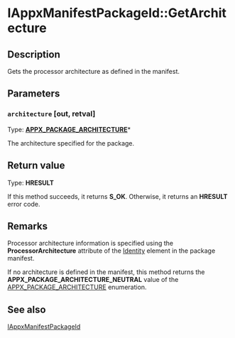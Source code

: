 # IAppxManifestPackageId::GetArchitecture

## Description

Gets the processor architecture as defined in the manifest.

## Parameters

### `architecture` [out, retval]

Type: **[APPX_PACKAGE_ARCHITECTURE](https://learn.microsoft.com/windows/desktop/api/appxpackaging/ne-appxpackaging-appx_package_architecture)***

The architecture specified for the package.

## Return value

Type: **HRESULT**

If this method succeeds, it returns **S_OK**. Otherwise, it returns an **HRESULT** error code.

## Remarks

Processor architecture information is specified using the **ProcessorArchitecture** attribute of the [Identity](https://learn.microsoft.com/uwp/schemas/appxpackage/appxmanifestschema/element-identity) element in the package manifest.

If no architecture is defined in the manifest, this method returns the **APPX_PACKAGE_ARCHITECTURE_NEUTRAL** value of the [APPX_PACKAGE_ARCHITECTURE](https://learn.microsoft.com/windows/desktop/api/appxpackaging/ne-appxpackaging-appx_package_architecture) enumeration.

## See also

[IAppxManifestPackageId](https://learn.microsoft.com/windows/desktop/api/appxpackaging/nn-appxpackaging-iappxmanifestpackageid)